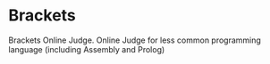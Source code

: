 # Brackets
Brackets Online Judge. Online Judge for less common programming language (including Assembly and Prolog)
